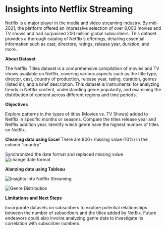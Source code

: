 # Insights into Netflix Streaming

Netflix is a major player in the media and video streaming industry. By mid-2021, the platform offered an impressive selection of over 8,000 movies and TV shows and had surpassed 200 million global subscribers. This dataset provides a thorough catalog of Netflix’s offerings, detailing essential information such as cast, directors, ratings, release year, duration, and more.

**About Dataset**

The Netflix Titles dataset is a comprehensive compilation of movies and TV shows available on Netflix, covering various aspects such as the title type, director, cast, country of production, release year, rating, duration, genres (listed in), and a brief description. This dataset is instrumental for analyzing trends in Netflix content, understanding genre popularity, and examining the distribution of content across different regions and time periods.


**Objectives**

Explore patterns in the types of titles (Movies vs. TV Shows) added to Netflix in specific months or seasons.
Compare the titles release year and Netflix addition year. 
Identify which genre have the highest number of titles on Netflix.


**Cleaning data using Excel**
There are 800+ missing value (10%) in the column "country".

Synchronized the date format and replaced missing value
![change date format](https://github.com/user-attachments/assets/5366d572-9efd-48ce-bbc1-b144d6edb265)


**Alanzing data using Tableau**

![Insights Into Netflix Streaming](https://github.com/user-attachments/assets/9174d1fe-7368-4aab-91d6-fb8112afec97)

![Genre Distribution](https://github.com/user-attachments/assets/aeac3d32-03fa-43e0-8200-e09d5d664147)



**Limitations and Next Steps**

Incorporate datasets on subscribers to explore potential relationships between the number of subscribers and the titles added by Netflix. 
Future endeavors could also involve analyzing genre data to investigate its correlation with subscriber numbers.
